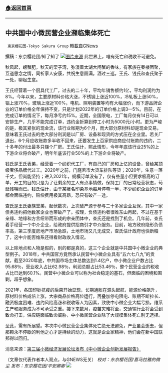 ###  [:house:返回首頁](https://github.com/ourhimalayas/txt)
---


## 中共国中小微民营企业濒临集体死亡
` 東京櫻花団-Tokyo Sakura Group` [轉載自GNews](https://gnews.org/zh-hans/1578782/)

撰稿：东京樱花团/知了知了
![](https://assets.gnews.org/wp-content/uploads/2021/10/image-112.png)[图片来源](https://lvdao.sina.com.cn/2020-03-30/doc-iimxyqwa4078600.shtml)
此世界上，唯有死亡和税收不可避免。

秋风起，螃蟹肥，秋天的栗子湾，弥漫着太湖大闸蟹的香味，有家族在秦楼团聚，互道思念之情，同祈家人安康，共祝生意圆满。酒过三巡，王氏、钱氏和查氏聚于一处，聊起生意。

王氏经营着一个厨具代工厂，过去的二十年，平均年销售额约1亿，平均利润约为8%。今年以来，主要原材料价格大涨，不锈钢上涨近100%，冷轧板上涨50%，铝上涨70%，玻璃上涨近100%，电机、照明装置等均有大幅涨价，而下游品牌企业的订单价格全年保持不变，只是计划2022年的订单价格上调3—5%。目前，在完成订单的情况下，每月净亏约15%。近期，全国限电，工厂每月仅有14日可以安排生产，几乎不能完成订单，违约金折算到停工小时为5000元/小时。更为严峻的是，极其紧张的现金流，该行业账期为6个月，而大部分原材料却是现金交易，意味着王氏过去的绝大部分利润是以厂房、设备和现货的方式压在企业里。若关厂退出，6个月应收账款多半收不回来，还要发生上百家供应商应付账款的违约，二十多年的付出最多只赚个厂房。王氏估计，照此情形，今年年底该行业25%的上下游企业将会破产，明年年底该行业50%的上下游企业将破产。

钱氏是王氏表弟，经营着一个纺织代工厂，有自己的厂房和上亿的设备，曾给某顶级奢侈品牌代过工。2020年之前，门庭若市大货车排队等货；2020年，生意一落千丈，但尚能坚持；进入2021年，规模订单没有了，仅有些量小但要求极高的订单，开工的目的只是为了让剩余的工人有点事情做，保持工厂的日常经营状态，苟延残喘而已。钱氏估计，由于某著名印染基地每月停电一半，不少纺织企业的订单都会面临违约，赔偿费用极其高昂，恐只有破产一途。

查氏是王氏妻族堂弟，起伏数次，上次破产源于参与二十多家企业互保，其中一家债务违约把他数家企业也带破产了。按理，负债违约者很难东山再起，不过在基于亲缘、地缘和方言纽带而形成的宗亲团体中，查氏还是找到了机会。几年前，查氏着手经营一个中介企业，给政府提供招商引才中介服务。目前，地方政府隐形负债率高，第三季度房地产市场急跌，土地市场又几无成交，查氏估计政府也快断粮了，这中介能否维系还得看财政收入情况。

以上除地点和人物是假的，别的都是真的，这三个企业就是中共国中小微企业的典型例子。2018年，中共国官方竟然承认民营中小微企业具有“五六七八九”的贡献，截至2020年底，中共国市场主体总数达到1.4亿户，中小微企业户数占比95.68％，营业收入占比62.98％，利润总额占比53.46％，整个民营企业的税收占比已达到60.1%。民营中小微企业可以称为社会稳定的基石，但面临的困境和围剿，超乎想象。

2021年，各国印钞抗疫的后果开始显现，长期通胀在源头起航，能源价格飙升，原材料价格成倍上涨，大宗商品价格高位运行，再叠加停电限电、账期不断拉长、融资极度困难、违约风险高涨和税收等人为因素，致使中小微企业大幅亏损，维系生产和服务成为不可承受之重。接下来数月，疫苗灾难将至，交通输行业将会受到致命打击，供应链面临致命威胁，中小微民营企业除了大规模集体死亡别无选择。

至此，需有所展望。本次中小微民营企业集体死亡绝无法避免，产业虽会逝去，但那颗永不停歇的利他之心才是持续的动力，这就是企业家精神，他们会在新中国联邦得以回归。

消息来源：[第三届小微经济发展论坛发布《中小微企业创新发展报告》](https://www.sohu.com/a/489609871_121106854)

（文章仅代表作者本人观点，与GNEWS无关）
*校对：东京樱花团/喜马拉雅的微尘
发布：东京樱花团/平安卿卿*
![](https://assets.gnews.org/wp-content/uploads/2021/08/image0-1-36.jpg)
